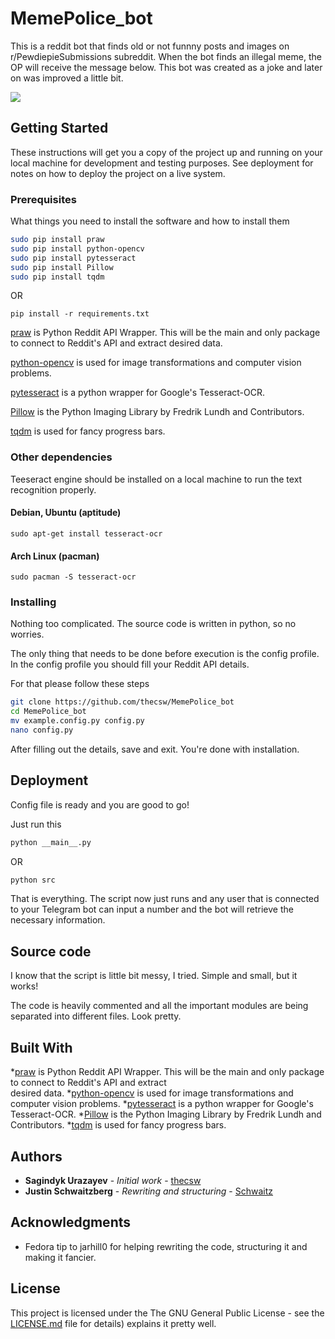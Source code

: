 # MemePolice_bot

This is a reddit bot that finds old or not funnny posts and images on r/PewdiepieSubmissions subreddit. When the bot finds an illegal meme, the OP will receive the message below. This bot was created as a joke and later on was improved a little bit. 

<img src="https://i.imgur.com/DFdBGql.png">

## Getting Started

These instructions will get you a copy of the project up and running on your local machine for development and testing purposes. See deployment for notes on how to deploy the project on a live system.

### Prerequisites

What things you need to install the software and how to install them

```bash
sudo pip install praw
sudo pip install python-opencv
sudo pip install pytesseract
sudo pip install Pillow
sudo pip install tqdm
```

OR

```
pip install -r requirements.txt
```

[praw](https://github.com/praw-dev/praw) is Python Reddit API Wrapper. This will be the main and only package to connect to Reddit's API and extract desired data.

[python-opencv](https://pypi.python.org/pypi/opencv-python) is used for image transformations and computer vision problems.

[pytesseract](https://pypi.python.org/pypi/pytesseract) is a python wrapper for Google's Tesseract-OCR.

[Pillow](https://pillow.readthedocs.io/en/latest/) is the Python Imaging Library by Fredrik Lundh and Contributors.

[tqdm](https://pypi.python.org/pypi/tqdm) is used for fancy progress bars.

### Other dependencies

Teeseract engine should be installed on a local machine to run the text recognition properly.

#### Debian, Ubuntu (aptitude)
```
sudo apt-get install tesseract-ocr
```

#### Arch Linux (pacman)

```
sudo pacman -S tesseract-ocr
```

### Installing

Nothing too complicated. The source code is written in python, so no worries.

The only thing that needs to be done before execution is the config profile. In the config profile you should fill your Reddit API details.

For that please follow these steps

```bash
git clone https://github.com/thecsw/MemePolice_bot
cd MemePolice_bot
mv example.config.py config.py
nano config.py
```

After filling out the details, save and exit. You're done with installation.

## Deployment

Config file is ready and you are good to go!

Just run this

```bash
python __main__.py
```

OR

```bash
python src
```
That is everything. The script now just runs and any user that is connected to your Telegram bot can input a number and the bot will retrieve the necessary information.

## Source code

I know that the script is little bit messy, I tried. Simple and small, but it works!

The code is heavily commented and all the important modules are being separated into different files. Look pretty.

## Built With

*[praw](https://github.com/praw-dev/praw) is Python Reddit API Wrapper. This will be the main and only package to connect to Reddit's API and extract \
desired data.
*[python-opencv](https://pypi.python.org/pypi/opencv-python) is used for image transformations and computer vision problems.
*[pytesseract](https://pypi.python.org/pypi/pytesseract) is a python wrapper for Google's Tesseract-OCR.
*[Pillow](https://pillow.readthedocs.io/en/latest/) is the Python Imaging Library by Fredrik Lundh and Contributors.
*[tqdm](https://pypi.python.org/pypi/tqdm) is used for fancy progress bars.

## Authors

* **Sagindyk Urazayev** - *Initial work* - [thecsw](https://github.com/thecsw)
* **Justin Schwaitzberg** - *Rewriting and structuring* - [Schwaitz](https://github.com/Schwaitz)

## Acknowledgments

* Fedora tip to jarhill0 for helping rewriting the code, structuring it and making it fancier. 

## License

This project is licensed under the The GNU General Public License - see the [LICENSE.md](https://github.com/thecsw/rjokes/blob/master/LICENSE) file for details) explains it pretty well. 
